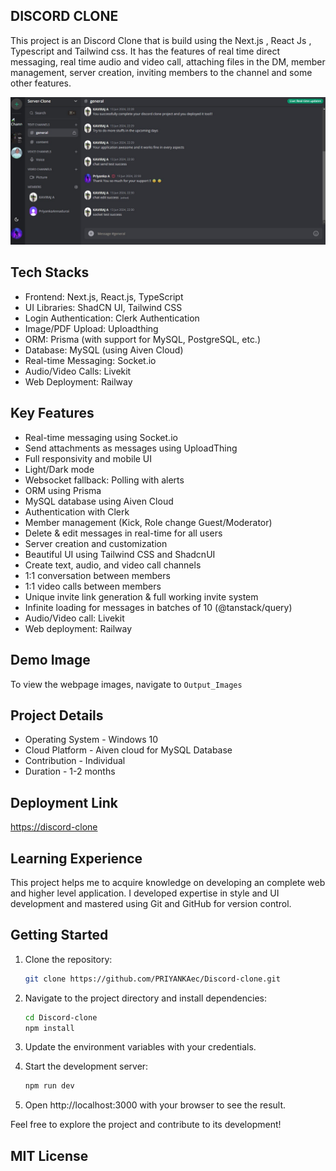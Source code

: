 ## DISCORD CLONE

This project is an Discord Clone that is build using the Next.js , React Js , Typescript and Tailwind css. It has the features of real time direct messaging, real time audio and video call, attaching files in the DM, member management, server creation, inviting members to the channel and some other features.

![MasterHead](https://github.com/PRIYANKAec/Discord-clone/blob/main/Output_Images/RealTime%20Chat.jpeg)

## Tech Stacks
- Frontend: Next.js, React.js, TypeScript
- UI Libraries: ShadCN UI, Tailwind CSS
- Login Authentication: Clerk Authentication
- Image/PDF Upload: Uploadthing
- ORM: Prisma (with support for MySQL, PostgreSQL, etc.)
- Database: MySQL (using Aiven Cloud)
- Real-time Messaging: Socket.io
- Audio/Video Calls: Livekit
- Web Deployment: Railway

## Key Features 

- Real-time messaging using Socket.io
- Send attachments as messages using UploadThing 
- Full responsivity and mobile UI 
- Light/Dark mode 
- Websocket fallback: Polling with alerts 
- ORM using Prisma 
- MySQL database using Aiven Cloud 
- Authentication with Clerk 
- Member management (Kick, Role change Guest/Moderator) 
- Delete & edit messages in real-time for all users 
- Server creation and customization 
- Beautiful UI using Tailwind CSS and ShadcnUI 
- Create text, audio, and video call channels 
- 1:1 conversation between members 
- 1:1 video calls between members 
- Unique invite link generation & full working invite system 
- Infinite loading for messages in batches of 10 (@tanstack/query) 
- Audio/Video call: Livekit 
- Web deployment: Railway 

## Demo Image

To view the webpage images, navigate to ```Output_Images ``` 

## Project Details
- Operating System - Windows 10
- Cloud Platform - Aiven cloud for MySQL Database
- Contribution - Individual
- Duration - 1-2 months

## Deployment Link

[https://discord-clone](https://discord-clone-l3wowkj4p-priyankaecs-projects.vercel.app/)

## Learning Experience

This project helps me to acquire knowledge on developing an complete web and higher level application. I developed expertise in style and UI development and mastered using Git and GitHub for version control.

## Getting Started

1. Clone the repository:
   ```bash
   git clone https://github.com/PRIYANKAec/Discord-clone.git
   ```
2. Navigate to the project directory and install dependencies:

    ```bash
    cd Discord-clone
    npm install
    ```

3. Update the environment variables with your credentials.

4. Start the development server:

    ```bash
    npm run dev
    ```
5. Open http://localhost:3000 with your browser to see the result.

Feel free to explore the project and contribute to its development!


## MIT License
